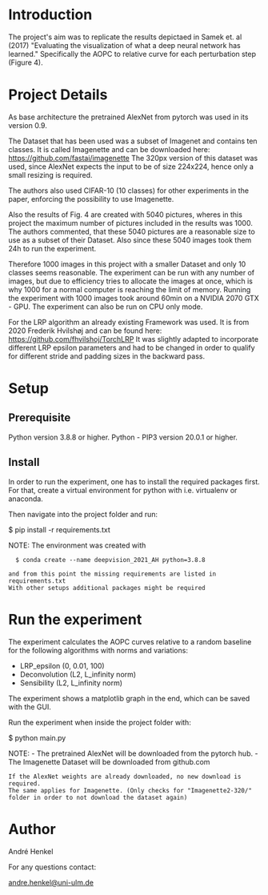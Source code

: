 # Introduction

The project's aim was to replicate the results depictaed in Samek et. al (2017) "Evaluating the visualization of what a deep neural network has learned."
Specifically the AOPC to relative curve for each perturbation step (Figure 4).


# Project Details
As base architecture the pretrained AlexNet from pytorch was used in its version 0.9.

The Dataset that has been used was a subset of Imagenet and contains ten classes. It is called Imagenette and can be downloaded here: https://github.com/fastai/imagenette
The 320px version of this dataset was used, since AlexNet expects the input to be of size 224x224, hence only a small resizing is required.

The authors also used CIFAR-10 (10 classes) for other experiments in the paper, enforcing the possibility to use Imagenette.

Also the results of Fig. 4 are created with 5040 pictures, wheres in this project the maximum number of pictures included in the results was 1000.
The authors commented, that these 5040 pictures are a reasonable size to use as a subset of their Dataset. Also since these 5040 images took them 24h to run the experiment.

Therefore 1000 images in this project with a smaller Dataset and only 10 classes seems reasonable.
The experiment can be run with any number of images, but due to efficiency tries to allocate the images at once, which is why 1000 for a normal computer is reaching the limit of memory.
Running the experiment with 1000 images took around 60min on a NVIDIA 2070 GTX - GPU. The experiment can also be run on CPU only mode.


For the LRP algorithm an already existing Framework was used. It is from 2020 Frederik Hvilshøj and can be found here: https://github.com/fhvilshoj/TorchLRP
It was slightly adapted to incorporate different LRP epsilon parameters and had to be changed in order to qualify for different stride and padding sizes in the backward pass.

# Setup
## Prerequisite
Python version 3.8.8 or higher.
Python - PIP3 version 20.0.1 or higher.

## Install
In order to run the experiment, one has to install the required packages first.
For that, create a virtual environment for python with i.e. virtualenv or anaconda.

Then navigate into the project folder and run:

  $ pip install -r requirements.txt

NOTE: The environment was created with

      $ conda create --name deepvision_2021_AH python=3.8.8

    and from this point the missing requirements are listed in requirements.txt
    With other setups additional packages might be required

# Run the experiment
The experiment calculates the AOPC curves relative to a random baseline for the following algorithms with norms and variations:
- LRP_epsilon (0, 0.01, 100)
- Deconvolution (L2, L_infinity norm)
- Sensibility (L2, L_infinity norm)

The experiment shows a matplotlib graph in the end, which can be saved with the GUI.

Run the experiment when inside the project folder with:

  $ python main.py


NOTE:
      - The pretrained AlexNet will be downloaded from the pytorch hub.
      - The Imagenette Dataset will be downloaded from github.com

    If the AlexNet weights are already downloaded, no new download is required.
    The same applies for Imagenette. (Only checks for "Imagenette2-320/" folder in order to not download the dataset again)



# Author
André Henkel

For any questions contact:

  andre.henkel@uni-ulm.de
